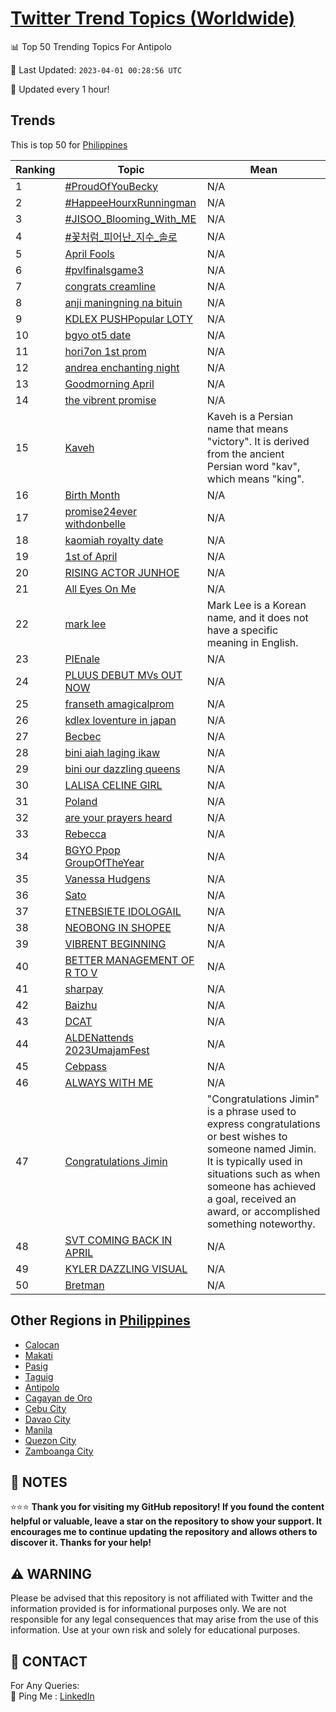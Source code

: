 [Twitter Trend Topics (Worldwide)](https://github.com/ErcinDedeoglu/Twitter-Trend-Topics)
==========


📊 Top 50 Trending Topics For Antipolo

📆 Last Updated: `2023-04-01 00:28:56 UTC`

🔧 Updated every 1 hour!


## Trends

This is top 50 for [Philippines](</Philippines>)

| Ranking | Topic | Mean |
| ------- | ------------ | ------------ |
| 1 | [#ProudOfYouBecky](http://twitter.com/search?q=%23ProudOfYouBecky) | N/A |
| 2 | [#HappeeHourxRunningman](http://twitter.com/search?q=%23HappeeHourxRunningman) | N/A |
| 3 | [#JISOO_Blooming_With_ME](http://twitter.com/search?q=%23JISOO_Blooming_With_ME) | N/A |
| 4 | [#꽃처럼_피어난_지수_솔로](http://twitter.com/search?q=%23%ea%bd%83%ec%b2%98%eb%9f%bc_%ed%94%bc%ec%96%b4%eb%82%9c_%ec%a7%80%ec%88%98_%ec%86%94%eb%a1%9c) | N/A |
| 5 | [April Fools](http://twitter.com/search?q=April+Fools) | N/A |
| 6 | [#pvlfinalsgame3](http://twitter.com/search?q=%23pvlfinalsgame3) | N/A |
| 7 | [congrats creamline](http://twitter.com/search?q=congrats+creamline) | N/A |
| 8 | [anji maningning na bituin](http://twitter.com/search?q=anji+maningning+na+bituin) | N/A |
| 9 | [KDLEX PUSHPopular LOTY](http://twitter.com/search?q=KDLEX+PUSHPopular+LOTY) | N/A |
| 10 | [bgyo ot5 date](http://twitter.com/search?q=bgyo+ot5+date) | N/A |
| 11 | [hori7on 1st prom](http://twitter.com/search?q=hori7on+1st+prom) | N/A |
| 12 | [andrea enchanting night](http://twitter.com/search?q=andrea+enchanting+night) | N/A |
| 13 | [Goodmorning April](http://twitter.com/search?q=Goodmorning+April) | N/A |
| 14 | [the vibrent promise](http://twitter.com/search?q=the+vibrent+promise) | N/A |
| 15 | [Kaveh](http://twitter.com/search?q=Kaveh) | Kaveh is a Persian name that means "victory". It is derived from the ancient Persian word "kav", which means "king". |
| 16 | [Birth Month](http://twitter.com/search?q=Birth+Month) | N/A |
| 17 | [promise24ever withdonbelle](http://twitter.com/search?q=promise24ever+withdonbelle) | N/A |
| 18 | [kaomiah royalty date](http://twitter.com/search?q=kaomiah+royalty+date) | N/A |
| 19 | [1st of April](http://twitter.com/search?q=1st+of+April) | N/A |
| 20 | [RISING ACTOR JUNHOE](http://twitter.com/search?q=RISING+ACTOR+JUNHOE) | N/A |
| 21 | [All Eyes On Me](http://twitter.com/search?q=All+Eyes+On+Me) | N/A |
| 22 | [mark lee](http://twitter.com/search?q=mark+lee) | Mark Lee is a Korean name, and it does not have a specific meaning in English. |
| 23 | [PIEnale](http://twitter.com/search?q=PIEnale) | N/A |
| 24 | [PLUUS DEBUT MVs OUT NOW](http://twitter.com/search?q=PLUUS+DEBUT+MVs+OUT+NOW) | N/A |
| 25 | [franseth amagicalprom](http://twitter.com/search?q=franseth+amagicalprom) | N/A |
| 26 | [kdlex loventure in japan](http://twitter.com/search?q=kdlex+loventure+in+japan) | N/A |
| 27 | [Becbec](http://twitter.com/search?q=Becbec) | N/A |
| 28 | [bini aiah laging ikaw](http://twitter.com/search?q=bini+aiah+laging+ikaw) | N/A |
| 29 | [bini our dazzling queens](http://twitter.com/search?q=bini+our+dazzling+queens) | N/A |
| 30 | [LALISA CELINE GIRL](http://twitter.com/search?q=LALISA+CELINE+GIRL) | N/A |
| 31 | [Poland](http://twitter.com/search?q=Poland) | N/A |
| 32 | [are your prayers heard](http://twitter.com/search?q=are+your+prayers+heard) | N/A |
| 33 | [Rebecca](http://twitter.com/search?q=Rebecca) | N/A |
| 34 | [BGYO Ppop GroupOfTheYear](http://twitter.com/search?q=BGYO+Ppop+GroupOfTheYear) | N/A |
| 35 | [Vanessa Hudgens](http://twitter.com/search?q=Vanessa+Hudgens) | N/A |
| 36 | [Sato](http://twitter.com/search?q=Sato) | N/A |
| 37 | [ETNEBSIETE IDOLOGAIL](http://twitter.com/search?q=ETNEBSIETE+IDOLOGAIL) | N/A |
| 38 | [NEOBONG IN SHOPEE](http://twitter.com/search?q=NEOBONG+IN+SHOPEE) | N/A |
| 39 | [VIBRENT BEGINNING](http://twitter.com/search?q=VIBRENT+BEGINNING) | N/A |
| 40 | [BETTER MANAGEMENT OF R TO V](http://twitter.com/search?q=BETTER+MANAGEMENT+OF+R+TO+V) | N/A |
| 41 | [sharpay](http://twitter.com/search?q=sharpay) | N/A |
| 42 | [Baizhu](http://twitter.com/search?q=Baizhu) | N/A |
| 43 | [DCAT](http://twitter.com/search?q=DCAT) | N/A |
| 44 | [ALDENattends 2023UmajamFest](http://twitter.com/search?q=ALDENattends+2023UmajamFest) | N/A |
| 45 | [Cebpass](http://twitter.com/search?q=Cebpass) | N/A |
| 46 | [ALWAYS WITH ME](http://twitter.com/search?q=ALWAYS+WITH+ME) | N/A |
| 47 | [Congratulations Jimin](http://twitter.com/search?q=Congratulations+Jimin) | "Congratulations Jimin" is a phrase used to express congratulations or best wishes to someone named Jimin. It is typically used in situations such as when someone has achieved a goal, received an award, or accomplished something noteworthy. |
| 48 | [SVT COMING BACK IN APRIL](http://twitter.com/search?q=SVT+COMING+BACK+IN+APRIL) | N/A |
| 49 | [KYLER DAZZLING VISUAL](http://twitter.com/search?q=KYLER+DAZZLING+VISUAL) | N/A |
| 50 | [Bretman](http://twitter.com/search?q=Bretman) | N/A |



## Other Regions in [Philippines](</Philippines>)

* [Calocan](</Philippines/Calocan.md>)
* [Makati](</Philippines/Makati.md>)
* [Pasig](</Philippines/Pasig.md>)
* [Taguig](</Philippines/Taguig.md>)
* [Antipolo](</Philippines/Antipolo.md>)
* [Cagayan de Oro](</Philippines/Cagayan de Oro.md>)
* [Cebu City](</Philippines/Cebu City.md>)
* [Davao City](</Philippines/Davao City.md>)
* [Manila](</Philippines/Manila.md>)
* [Quezon City](</Philippines/Quezon City.md>)
* [Zamboanga City](</Philippines/Zamboanga City.md>)



## 📝 NOTES

⭐⭐⭐ **Thank you for visiting my GitHub repository! If you found the content helpful or valuable, leave a star on the repository to show your support. It encourages me to continue updating the repository and allows others to discover it. Thanks for your help!**


## ⚠️ WARNING

Please be advised that this repository is not affiliated with Twitter and the information provided is for informational purposes only. We are not responsible for any legal consequences that may arise from the use of this information. Use at your own risk and solely for educational purposes.


## 📨 CONTACT

 For Any Queries:  
            🏓 Ping Me : [LinkedIn](https://www.linkedin.com/in/ercindedeoglu/)
